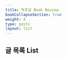```yaml
---
title: 독후감 Book Review
bookCollapseSection: true
weight: 4
type: posts
layout: list
---
```


## **글 목록 List** 

